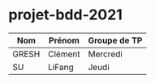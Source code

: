 projet-bdd-2021
====

| Nom   | Prénom   | Groupe de TP |
|-------|----------|--------------|
| GRESH | Clément  | Mercredi     |
| SU    | LiFang   | Jeudi        |

